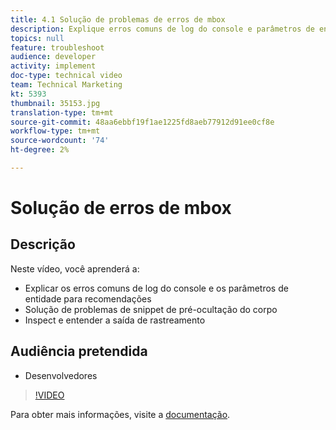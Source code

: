 ```yaml
---
title: 4.1 Solução de problemas de erros de mbox
description: Explique erros comuns de log do console e parâmetros de entidade para recomendações, Solucione problemas de script de pré-ocultação do corpo, Inspect e entenda a saída de rastreamento
topics: null
feature: troubleshoot
audience: developer
activity: implement
doc-type: technical video
team: Technical Marketing
kt: 5393
thumbnail: 35153.jpg
translation-type: tm+mt
source-git-commit: 48aa6ebbf19f1ae1225fd8aeb77912d91ee0cf8e
workflow-type: tm+mt
source-wordcount: '74'
ht-degree: 2%

---
```



# Solução de erros de mbox

## Descrição

Neste vídeo, você aprenderá a:

* Explicar os erros comuns de log do console e os parâmetros de entidade para recomendações
* Solução de problemas de snippet de pré-ocultação do corpo
* Inspect e entender a saída de rastreamento

## Audiência pretendida

* Desenvolvedores

>[!VIDEO](https://video.tv.adobe.com/v/35153/?quality=12)

Para obter mais informações, visite a [documentação](https://docs.adobe.com/content/help/en/target/using/troubleshoot/troubleshooting-target.html).
